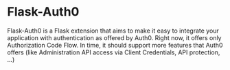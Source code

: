 # Flask-Auth0

Flask-Auth0 is a Flask extension that aims to make it easy to integrate your application with authentication as offered by Auth0.  Right now, it offers only Authorization Code Flow.  In time, it should support more features that Auth0 offers (like Administration API access via Client Credentials, API protection, ...)


